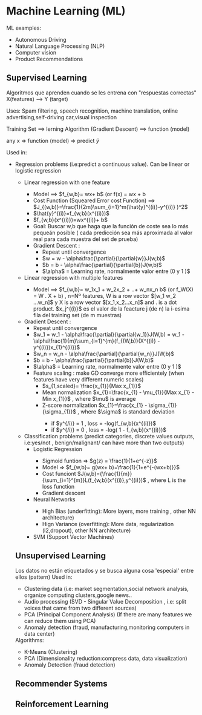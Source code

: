 # Machine Learning (ML)
ML examples:
<ul> 
  <li> Autonomous Driving </li>
  <li> Natural Language Processing (NLP) </li>
  <li> Computer vision </li>
  <li> Product Recommendations </li>
</ul>

## Supervised Learning 

Algoritmos que aprenden cuando se les entrena con "respuestas correctas" X(features) --> Y (target)

Uses: Spam filtering, speech recognition, machine translation, online advertising,self-driving car,visual inspection

Training Set ==> lerning Algorithm (Gradient Descent) ==> function (model)

any x => function (model) => predict  $\hat{y}$

Used in:
<ul>
  <li> Regression problems (i.e:predict a continuous value). Can be linear or logistic regression </li>
    <ul>
      <li> Linear regression with one feature  </li>
      <ul>
        <li>Model ==> $f_{w,b}= wx+ b$ (or f(x) = wx + b </li>
        <li> Cost Function (Squeared Error cost Function) ==> $J_{(w,b)}=\frac{1}{2m}\sum_{i=1}^m(\hat{y}^{(i)}-y^{(i)} )^2$ </li>
        <li> $\hat{y}^{(i)}=f_{w,b}(x^{(i)})$</li>
        <li> $f_{w,b}(x^{(i)})=wx^{(i)}+ b$</li>
        <li> Goal: Buscar w,b que haga que la función de coste sea lo más pequeán posible ( cada predicción sea más aproximada al valor real para cada muestra del set de prueba)</li>
        <li>  Gradient Descent :
          <ul>
            <li> Repeat until convergence</li>
            <li> $w = w - \alpha\frac{\partial}{\partial{w}}J(w,b)$ </li>
            <li> $b = b - \alpha\frac{\partial}{\partial{b}}J(w,b)$ </li>
            <li> $\alpha$  = Learning rate, normalmente valor entre (0 y 1 )$ </li>
          </ul>
         </li>
      </ul>
      <li> Linear regression with multiple features </li>
      <ul>
        <li>Model ==> $f_{w,b}= w_1x_1 + w_2x_2 + ..+ w_nx_n  b$ (or f_W(X) = W . X + b) , n=Nº features, W is a row vector $[w_1 w_2 ...w_n]$ y X is a row vector $[x_1,x_2...x_n]$ and . is a dot product. $x_j^{(i)}$ es el valor de la feacture j (de n) la i-esima fila del training set (de m muestras)</li>
      </ul>        
      <li>  Gradient Descent :
          <ul>
            <li> Repeat until convergence</li>
            <li> $w_1 = w_1 - \alpha\frac{\partial}{\partial{w_1}}J(W,b) = w_1 - \alpha\frac{1}{m}\sum_{i=1}^{m}(f_{(W,b)}(X^{(i)} - y^{(i)})x_{1}^{(i)})$ </li>
            <li> $w_n = w_n - \alpha\frac{\partial}{\partial{w_n}}J(W,b)$ </li>
            <li> $b = b - \alpha\frac{\partial}{\partial{b}}J(W,b)$ </li>
            <li> $\alpha$  = Learning rate, normalmente valor entre (0 y 1 )$ </li>
            <li>  Feature scaling : make GD converge more efficientely (when features have very different numeric scales)
            <ul>
              <li> $s_{1,scaled}= \frac{x_{1}}{Max x_{1}}$ </li>
              <li> Mean normalization $x_{1}=\frac{x_{1} - \mu_{1}}{Max x_{1} -  Min x_{1}}$ , where $\mu$ is average</li>
              <li> Z-score normalization $x_{1}=\frac{x_{1} - \sigma_{1}}{\sigma_{1}}$ , where $\sigma$ is standard deviation</li>
              <ul>
                <li> if $y^{/i)} = 1  , loss = -log(f_{w,b}(x^{(i)})$ </li>
                <li> if $y^{/i)} = 0  , loss = -log( 1 - f_{w,b}(x^{(i)})$ </li>
              </ul>
            </ul>
            </li>
          </ul>
      </li>

      
  <li> Classification problems (predict categories, discrete values outputs, i.e:yes/not , benign/malignant/ can have more than two outputs)
  <ul>
    <li> Logistic Regression </li>
    <ul>
      <li> Sigmoid funtion => $g(z) = \frac{1}{1+e^{-z}}$ </li>
      <li> Model => $f_{w,b}= g(wx+ b)=\frac{1}{1+e^{-(wx+b)}}$ </li>
      <li> Cost funciont  $J(w,b)={\frac{1}{m}}{\sum_{i=1}^{m}}L(f_{w,b}(x^{(i)},y^{(i)})$ , where L is the loss function</li>
      <li> Gradient descent </li>
    </ul>
    <li> Neural Networks </li>
    <ul>
      <li> High Bias (underfitting): More layers, more training , other NN architecture) </li>
      <li> Hign Variance (overfitting): More data, regularization (l2,dropout), other NN architecture) </li>
    </ul>
    <li> SVM (Support Vector Machines) </li>
  </ul>
    </li>
</ul>
  
## Unsupervised Learning
Los datos no están etiquetados y se busca alguna cosa 'especial' entre ellos (pattern)
Used in:
<ul>
  <li> Clustering data (i.e: market segmentation,social network analysis, organize computing clusters,google news..  </li>
  <li> Audio processing (SVD - Singular Value Decomposition , i.e: split voices that came from two different sources)</li>
  <li> PCA (Principal Component Analysis) (If there are many features we can reduce them using PCA)
  <li> Anomaly detection (fraud, manufacturing,monitoring computers in data center) </li>
</ul>
Algorithms:
<ul>
  <li> K-Means (Clustering)</li>
  <li> PCA  (Dimensionality reduction:compress data, data visualization)</li>
  <li> Anomaly Detection (fraud detection)</li>
</ul>

## Recommender Systems

## Reinforcement Learning
